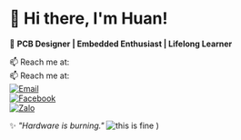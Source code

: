 # 👋 Hi there, I'm Huan!

🎯 **PCB Designer | Embedded Enthusiast | Lifelong Learner**

📫 Reach me at:  
📫 Reach me at:  
[![Email](https://img.shields.io/badge/Email-huan.lyphong293@gmail.com-red?style=flat&logo=gmail)](mailto:huan.lyphong293@gmail.com)  
[![Facebook](https://img.shields.io/badge/Facebook-HuanL-1877F2?style=flat&logo=facebook)](https://www.facebook.com/huan.lyphong)  
[![Zalo](https://img.shields.io/badge/Zalo-0815088078-075985?style=flat&logo=whatsapp&logoColor=white)](https://zalo.me/0815088078)


✨ *"Hardware is burning."*  ![this is fine](https://media.giphy.com/media/v1.Y2lkPTc5MGI3NjExZnpqNmlvazlybnMzNGttZ2RyOGFmM2cyc3poNWo1ZTJ2dWs3bTIxNSZlcD12MV9naWZzX3NlYXJjaCZjdD1n/EsczdpwQszNHG/giphy.gif)
)
